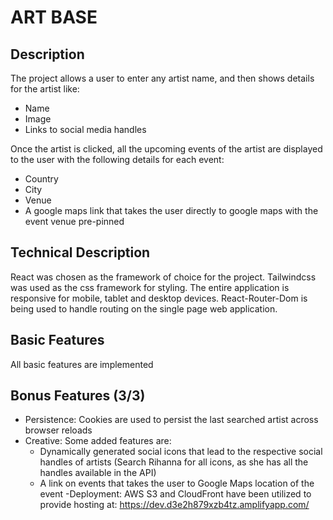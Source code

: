 # ART BASE

## Description
The project allows a user to enter any artist name, and then shows details for the artist like:
- Name
- Image
- Links to social media handles

Once the artist is clicked, all the upcoming events of the artist are displayed to the user with the following details for each event:
- Country
- City
- Venue
- A google maps link that takes the user directly to google maps with the event venue pre-pinned

## Technical Description
React was chosen as the framework of choice for the project. Tailwindcss was used as the css framework for styling. The entire application is responsive for mobile, tablet and desktop devices. React-Router-Dom is being used to handle routing on the single page web application.

## Basic Features
All basic features are implemented

## Bonus Features (3/3)
- Persistence: Cookies are used to persist the last searched artist across browser reloads
- Creative: Some added features are:
   - Dynamically generated social icons that lead to the respective social handles of artists (Search Rihanna for all icons, as she has all the handles available in the API)
   - A link on events that takes the user to Google Maps location of the event
-Deployment: AWS S3 and CloudFront have been utilized to provide hosting at: https://dev.d3e2h879xzb4tz.amplifyapp.com/
